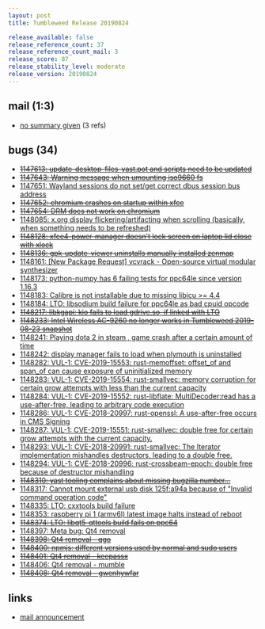 ```yaml
---
layout: post
title: Tumbleweed Release 20190824

release_available: false
release_reference_count: 37
release_reference_count_mail: 3
release_score: 87
release_stability_level: moderate
release_version: 20190824
---
```


## mail (1:3)

- [no summary given](https://lists.opensuse.org/opensuse-factory/2019-08/msg00233.html) (3 refs)

## bugs (34)

<!--more-->

- ~~[1147613: update-desktop-files-yast.pot and scripts need to be updated](https://bugzilla.opensuse.org/show_bug.cgi?id=1147613)~~
- ~~[1147643: Warning message when umounting iso9660 fs](https://bugzilla.opensuse.org/show_bug.cgi?id=1147643)~~
- [1147651: Wayland sessions do not set/get correct dbus session bus address](https://bugzilla.opensuse.org/show_bug.cgi?id=1147651)
- ~~[1147652: chromium crashes on startup within xfce](https://bugzilla.opensuse.org/show_bug.cgi?id=1147652)~~
- ~~[1147654: DRM does not work on chromium](https://bugzilla.opensuse.org/show_bug.cgi?id=1147654)~~
- [1148085: x.org display flickering/artifacting when scrolling (basically, when something needs to be refreshed)](https://bugzilla.opensuse.org/show_bug.cgi?id=1148085)
- ~~[1148128: xfce4-power-manager doesn't lock screen on laptop lid close with xlock](https://bugzilla.opensuse.org/show_bug.cgi?id=1148128)~~
- ~~[1148136: gpk-update-viewer uninstalls manually installed zenmap](https://bugzilla.opensuse.org/show_bug.cgi?id=1148136)~~
- [1148161: \[New Package Request\] vcvrack - Open-source virtual modular synthesizer](https://bugzilla.opensuse.org/show_bug.cgi?id=1148161)
- [1148173: python-numpy has 6 failing tests for ppc64le since version 1.16.3](https://bugzilla.opensuse.org/show_bug.cgi?id=1148173)
- [1148183: Calibre is not installable due to missing libicu >= 4.4](https://bugzilla.opensuse.org/show_bug.cgi?id=1148183)
- [1148184: LTO: libsodium build failure for ppc64le as bad cpuid opcode](https://bugzilla.opensuse.org/show_bug.cgi?id=1148184)
- ~~[1148217: libkgapi: kio fails to load gdrive.so, if linked with LTO](https://bugzilla.opensuse.org/show_bug.cgi?id=1148217)~~
- ~~[1148233: Intel Wireless AC-9260 no longer works in Tumbleweed 2019-08-23 snapshot](https://bugzilla.opensuse.org/show_bug.cgi?id=1148233)~~
- [1148241: Playing dota 2 in steam , game crash after a certain amount of time](https://bugzilla.opensuse.org/show_bug.cgi?id=1148241)
- [1148242: display manager fails to load when plymouth is uninstalled](https://bugzilla.opensuse.org/show_bug.cgi?id=1148242)
- [1148282: VUL-1: CVE-2019-15553: rust-memoffset: offset_of and span_of can cause exposure of uninitialized memory](https://bugzilla.opensuse.org/show_bug.cgi?id=1148282)
- [1148283: VUL-1: CVE-2019-15554: rust-smallvec: memory corruption for certain grow attempts with less than the current capacity](https://bugzilla.opensuse.org/show_bug.cgi?id=1148283)
- [1148284: VUL-1: CVE-2019-15552: rust-libflate: MultiDecoder:read has a use-after-free, leading to arbitrary code execution](https://bugzilla.opensuse.org/show_bug.cgi?id=1148284)
- [1148286: VUL-1: CVE-2018-20997: rust-openssl: A use-after-free occurs in CMS Signing](https://bugzilla.opensuse.org/show_bug.cgi?id=1148286)
- [1148287: VUL-1: CVE-2019-15551: rust-smallvec: double free for certain grow attempts with the current capacity.](https://bugzilla.opensuse.org/show_bug.cgi?id=1148287)
- [1148293: VUL-1: CVE-2018-20991: rust-smallvec: The Iterator implementation mishandles destructors, leading to a double free.](https://bugzilla.opensuse.org/show_bug.cgi?id=1148293)
- [1148294: VUL-1: CVE-2018-20996: rust-crossbeam-epoch: double free because of destructor mishandling](https://bugzilla.opensuse.org/show_bug.cgi?id=1148294)
- ~~[1148310: yast tooling complains about missing bugzilla number...](https://bugzilla.opensuse.org/show_bug.cgi?id=1148310)~~
- [1148317: Cannot mount external usb disk 125f:a94a because of "Invalid command operation code"](https://bugzilla.opensuse.org/show_bug.cgi?id=1148317)
- [1148335: LTO: cxxtools build failure](https://bugzilla.opensuse.org/show_bug.cgi?id=1148335)
- [1148353: raspberry pi 1 (armv6l) latest image halts instead of reboot](https://bugzilla.opensuse.org/show_bug.cgi?id=1148353)
- ~~[1148374: LTO: libqt5-qttools build fails on ppc64](https://bugzilla.opensuse.org/show_bug.cgi?id=1148374)~~
- [1148397: Meta bug: Qt4 removal](https://bugzilla.opensuse.org/show_bug.cgi?id=1148397)
- ~~[1148398: Qt4 removal - qgo](https://bugzilla.opensuse.org/show_bug.cgi?id=1148398)~~
- ~~[1148400: npmjs: different versions used by normal and sudo users](https://bugzilla.opensuse.org/show_bug.cgi?id=1148400)~~
- ~~[1148401: Qt4 removal - keepassx](https://bugzilla.opensuse.org/show_bug.cgi?id=1148401)~~
- [1148406: Qt4 removal - mumble](https://bugzilla.opensuse.org/show_bug.cgi?id=1148406)
- ~~[1148408: Qt4 removal - gwenhywfar](https://bugzilla.opensuse.org/show_bug.cgi?id=1148408)~~



## links

- [mail announcement](https://lists.opensuse.org/opensuse-factory/2019-08/msg00230.html)
